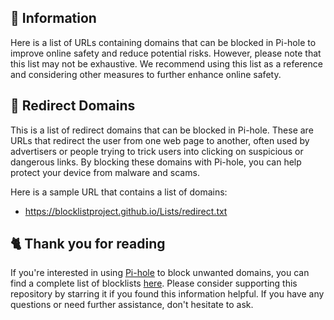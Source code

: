 ## 📃 Information
Here is a list of URLs containing domains that can be blocked in Pi-hole to improve online safety and reduce potential risks.
However, please note that this list may not be exhaustive.
We recommend using this list as a reference and considering other measures to further enhance online safety.

## 🌌 Redirect Domains
This is a list of redirect domains that can be blocked in Pi-hole.
These are URLs that redirect the user from one web page to another, often used by advertisers or people trying to trick users into clicking on suspicious or dangerous links.
By blocking these domains with Pi-hole, you can help protect your device from malware and scams.

Here is a sample URL that contains a list of domains:
- https://blocklistproject.github.io/Lists/redirect.txt

## 🐈 Thank you for reading
If you're interested in using [Pi-hole](../What%20is%20Pi-hole.md) to block unwanted domains, you can find a complete list of blocklists [here](../../List.md).
Please consider supporting this repository by starring it if you found this information helpful.
If you have any questions or need further assistance, don't hesitate to ask.